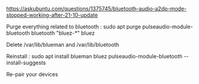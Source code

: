 https://askubuntu.com/questions/1375745/bluetooth-audio-a2dp-mode-stopped-working-after-21-10-update

Purge everything related to bluetooth : sudo apt purge pulseaudio-module-bluetooth bluetooth "bluez-*" bluez

Delete /var/lib/blueman and /var/lib/bluetooth

Reinstall : sudo apt install blueman bluez pulseaudio-module-bluetooth --install-suggests

Re-pair your devices
